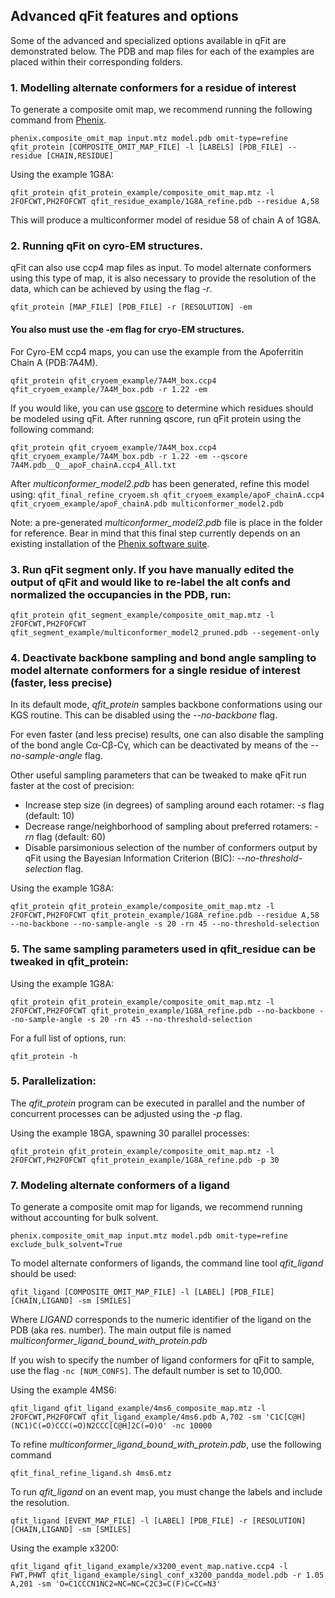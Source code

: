 ## Advanced qFit features and options

Some of the advanced and specialized options available in qFit are demonstrated below. The PDB and map files for each of the examples are placed within their corresponding folders. 

### 1. Modelling alternate conformers for a residue of interest
To generate a composite omit map, we recommend running the following command from [Phenix](https://phenix-online.org/).

`phenix.composite_omit_map input.mtz model.pdb omit-type=refine`
`qfit_protein [COMPOSITE_OMIT_MAP_FILE] -l [LABELS] [PDB_FILE] --residue [CHAIN,RESIDUE]`

Using the example 1G8A:


`qfit_protein qfit_protein_example/composite_omit_map.mtz -l 2FOFCWT,PH2FOFCWT qfit_residue_example/1G8A_refine.pdb --residue A,58`

This will produce a multiconformer model of residue 58 of chain A of 1G8A. 

### 2. Running qFit on cyro-EM structures. 

qFit can also use ccp4 map files as input. To model alternate conformers using
this type of map, it is also necessary to provide the resolution of the data,
which can be achieved by using the flag *-r*.

`qfit_protein [MAP_FILE] [PDB_FILE] -r [RESOLUTION] -em`

#### You also must use the -em flag for cryo-EM structures. 

For Cyro-EM ccp4 maps, you can use the example from the Apoferritin Chain A (PDB:7A4M). 

`qfit_protein qfit_cryoem_example/7A4M_box.ccp4 qfit_cryoem_example/7A4M_box.pdb -r 1.22 -em`

If you would like, you can use [qscore](https://github.com/gregdp/mapq) to determine which residues should be modeled using qFit. After running qscore, run qFit protein using the following command:

`qfit_protein qfit_cryoem_example/7A4M_box.ccp4 qfit_cryoem_example/7A4M_box.pdb -r 1.22 -em --qscore 7A4M.pdb__Q__apoF_chainA.ccp4_All.txt`

After *multiconformer_model2.pdb* has been generated, refine this model using:
`qfit_final_refine_cryoem.sh qfit_cryoem_example/apoF_chainA.ccp4 qfit_cryoem_example/apoF_chainA.pdb multiconformer_model2.pdb`

Note: a pre-generated *multiconformer_model2.pdb* file is place in the folder for reference.
Bear in mind that this final step currently depends on an existing installation
of the [Phenix software suite](https://phenix-online.org/). 

### 3. Run qFit segment only. If you have manually edited the output of qFit and would like to re-label the alt confs and normalized the occupancies in the PDB, run:
`qfit_protein qfit_segment_example/composite_omit_map.mtz -l 2FOFCWT,PH2FOFCWT qfit_segment_example/multiconformer_model2_pruned.pdb --segement-only`

### 4. Deactivate backbone sampling and bond angle sampling to model alternate conformers for a single residue of interest (faster, less precise)

In its default mode, *qfit_protein* samples backbone conformations
using our KGS routine. This can be disabled using the *--no-backbone* flag.

For even faster (and less precise) results, one can also disable the sampling of
the bond angle Cα-Cβ-Cγ, which can be deactivated by means of the *--no-sample-angle* flag.

Other useful sampling parameters that can be tweaked to make qFit run faster at
the cost of precision:

* Increase step size (in degrees) of sampling around each rotamer: *-s* flag (default: 10)
* Decrease range/neighborhood of sampling about preferred rotamers: *-rn* flag (default: 60)
* Disable parsimonious selection of the number of conformers output by qFit using the Bayesian Information Criterion (BIC): *--no-threshold-selection* flag.

Using the example 1G8A:

`qfit_protein qfit_protein_example/composite_omit_map.mtz -l 2FOFCWT,PH2FOFCWT qfit_protein_example/1G8A_refine.pdb --residue A,58 --no-backbone --no-sample-angle -s 20 -rn 45 --no-threshold-selection`

### 5. The same sampling parameters used in qfit_residue can be tweaked in qfit_protein:

Using the example 1G8A:

`qfit_protein qfit_protein_example/composite_omit_map.mtz -l 2FOFCWT,PH2FOFCWT qfit_protein_example/1G8A_refine.pdb --no-backbone --no-sample-angle -s 20 -rn 45 --no-threshold-selection`

For a full list of options, run:

`qfit_protein -h`

### 5.  Parallelization:

The *qfit_protein* program can be executed in parallel and the number of concurrent processes
can be adjusted using the *-p* flag.

Using the example 18GA, spawning 30 parallel processes:

`qfit_protein qfit_protein_example/composite_omit_map.mtz -l 2FOFCWT,PH2FOFCWT qfit_protein_example/1G8A_refine.pdb -p 30`


### 7. Modeling alternate conformers of a ligand
To generate a composite omit map for ligands, we recommend running without accounting for bulk solvent.

`phenix.composite_omit_map input.mtz model.pdb omit-type=refine exclude_bulk_solvent=True`

To model alternate conformers of ligands, the command line tool *qfit_ligand*
should be used:

`qfit_ligand [COMPOSITE_OMIT_MAP_FILE] -l [LABEL] [PDB_FILE] [CHAIN,LIGAND] -sm [SMILES]`

Where *LIGAND* corresponds to the numeric identifier of the ligand on the PDB
(aka res. number). The main output file is named *multiconformer_ligand_bound_with_protein.pdb*

If you wish to specify the number of ligand conformers for qFit to sample, use the flag `-nc [NUM_CONFS]`. The default number is set to 10,000. 

Using the example 4MS6:

`qfit_ligand qfit_ligand_example/4ms6_composite_map.mtz -l 2FOFCWT,PH2FOFCWT qfit_ligand_example/4ms6.pdb A,702 -sm 'C1C[C@H](NC1)C(=O)CCC(=O)N2CCC[C@H]2C(=O)O' -nc 10000`


To refine *multiconformer_ligand_bound_with_protein.pdb*, use the following command

`qfit_final_refine_ligand.sh 4ms6.mtz`

To run *qfit_ligand* on an event map, you must change the labels and include the resolution. 

`qfit_ligand [EVENT_MAP_FILE] -l [LABEL] [PDB_FILE] -r [RESOLUTION] [CHAIN,LIGAND] -sm [SMILES]`

Using the example x3200: 

`qfit_ligand qfit_ligand_example/x3200_event_map.native.ccp4 -l FWT,PHWT qfit_ligand_example/singl_conf_x3200_pandda_model.pdb -r 1.05 A,201 -sm 'O=C1CCCN1NC2=NC=NC=C2C3=C(F)C=CC=N3'`
